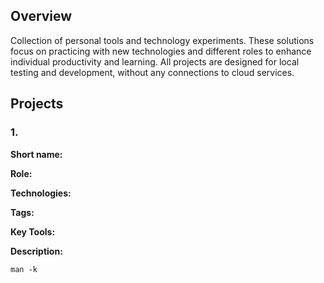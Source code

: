 ## Overview
Collection of personal tools and technology experiments. These solutions focus on practicing with new technologies and different roles to enhance individual productivity and learning. All projects are designed for local testing and development, without any connections to cloud services.</p>

## Projects

### 1. 

<b>Short name:</b>  </p>
<b>Role:</b>  </p>
<b>Technologies:</b>  </p>
<b>Tags:</b>  </p>
<b>Key Tools:</b>  </p>
<b>Description:</b> 

```
man -k
``` 

